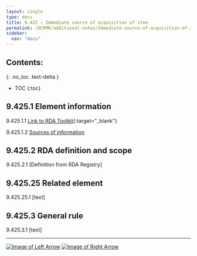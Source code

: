 ```yaml
---
layout: single
type: docs
title: 9.425 — Immediate source of acquisition of item
permalink: /DCRMR/additional-notes/Immediate-source-of-acquisition-of-item/
sidebar:
  nav: "docs"
---
```


## Contents:
{: .no_toc .text-delta }

- TOC
{:toc}

## 9.425.1 Element information

<a name="9.425.1.1">9.425.1.1</a> [Link to RDA Toolkit](https://access.rdatoolkit.org/Content/Index?externalId=en-US_ala-ef984a87-0876-3e6b-9d71-3d0dfe068767){:target="_blank"}

<a name="9.425.1.2">9.425.1.2</a> [Sources of information](/DCRMR/additional-notes/#9011-sources-of-information)

## 9.425.2 RDA definition and scope

<a name="9.425.2.1">9.425.2.1</a> [Definition from RDA Registry]

## 9.425.25 Related element

<a name="9.425.25.1">9.425.25.1</a> [text]

## 9.425.3 General rule

<a name="9.425.3.1">9.425.3.1</a> [text]

---

[![Image of Left Arrow](https://rbms-bsc.github.io/DCRMR/assets/pictures/navigation/Arrow_Left.png "9.42 — Custodial history of item")](/DCRMR/additional-notes/Custodial-history-of-item/) [![Image of Right Arrow](https://rbms-bsc.github.io/DCRMR/assets/pictures/navigation/Arrow_Right.png "9.43 — Note on extent of item")](/DCRMR/additional-notes/Note-on-extent-of-item/)